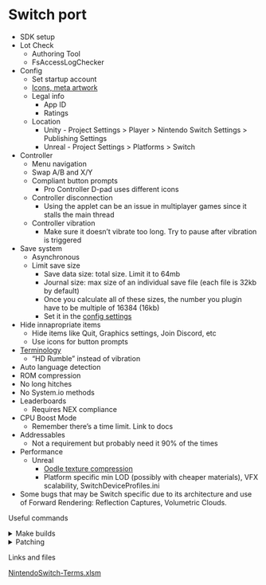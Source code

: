 # Switch port

- SDK setup
- Lot Check
    - Authoring Tool
    - FsAccessLogChecker
- Config
    - Set startup account
    - [Icons, meta artwork](https://github.com/kf-jbialo/porting-reference/wiki/Platform-Reference-Images)
    - Legal info
        - App ID
        - Ratings
    - Location
        - Unity - Project Settings > Player > Nintendo Switch Settings > Publishing Settings
        - Unreal - Project Settings > Platforms > Switch
- Controller
    - Menu navigation
    - Swap A/B and X/Y
    - Compliant button prompts
        - Pro Controller D-pad uses different icons
    - Controller disconnection
        - Using the applet can be an issue in multiplayer games since it stalls the main thread
    - Controller vibration
        - Make sure it doesn’t vibrate too long. Try to pause after vibration is triggered
- Save system
    - Asynchronous
    - Limit save size
        - Save data size: total size. Limit it to 64mb
        - Journal size: max size of an individual save file (each file is 32kb by default)
        - Once you calculate all of these sizes, the number you plugin have to be multiple of 16384 (16kb)
        - Set it in the [config settings](https://www.notion.so/Astrea-fd128e79d1f24b359db404a2bb5dca92?pvs=21)
- Hide innapropriate items
    - Hide items like Quit, Graphics settings, Join Discord, etc
    - Use icons for button prompts
- [Terminology](https://www.notion.so/Astrea-fd128e79d1f24b359db404a2bb5dca92?pvs=21)
    - “HD Rumble” instead of vibration
- Auto language detection
- ROM compression
- No long hitches
- No System.io methods
- Leaderboards
    - Requires NEX compliance
- CPU Boost Mode
    - Remember there’s a time limit. Link to docs
- Addressables
    - Not a requirement but probably need it 90% of the times
- Performance
    - Unreal
        - [Oodle texture compression](https://docs.unrealengine.com/4.27/en-US/TestingAndOptimization/Oodle/Texture/)
        - Platform specific min LOD (possibly with cheaper materials), VFX scalability, SwitchDeviceProfiles.ini
- Some bugs that may be Switch specific due to its architecture and use of Forward Rendering: Reflection Captures, Volumetric Clouds.

Useful commands

<details>
    <summary>Make builds</summary> 
    <details>
    <summary>Unreal</summary>
        
        @echo on
        
        title Building GameName on Switch (Shipping)
        
        echo Starting a Switch build...
        C:/Unreal/GameName/4.27_v2/Engine/Binaries/DotNET/AutomationTool.exe BuildCookRun -project=C:/Unreal/GameName/Game/ProjectName.uproject -noP4 -clientconfig=Shipping -serverconfig=Shipping -nocompile -nocompileeditor -installed -ue4exe=C:\Unreal\GameName\4.27_v2\Engine\Binaries\Win64\UE4Editor-Cmd.exe -utf8output -platform=Switch -build -cook -map=+MainMenu+Coliseum+CombatArena+Folktown+ForestOutSide+Kalios_Mountain_Persistent+Outside_Soma_PERSISTENT+SpiderDenPersistent+TempleOfPsyche_Persistent+TempleOfSoma_PERSISTENT+SukenTemple_Persistent+SunkenTempleDungeon_Persistent+InsideTheObservatory_PERSISTENT+OutsideTheObservatory_PERSISTENT+DeepForest_Persistent+OutsideSpiderDenPERSISTENT+ForestCave+SetaelesDungeon_PERSISTENT+OutsideGameName_PERSISTENT+TheGameName_PERSISTENT+StartCamp_Persistent+TemplteOfTheChosen_PERSISTENT -unversionedcookedcontent -compressed -stage -package -stagingdirectory=M:/Builds/GameName/BuildMachine/v2/ -cmdline=""
        echo Finished building for Switch.
        
</details>
</details>

<details>
	<summary> Patching </summary> 
	<details>
		<summary> Analyze patch </summary>    
            
	%NINTENDO_SDK_ROOT%\Tools\CommandLineTools\AuthoringTool\AuthoringTool.exe analyze-patch C:\GameName\Binaries\Switch\GameName-Switch-Shipping-patch.nsp --previous C:\GameName\Releases\Cert\Switch\LatestPatch\GameName-Switch-Shipping-Update-Patch2-RC1.nsp --original C:\GameName\Releases\Cert\Switch\OriginalRelease\GameName-Switch-Shipping.nsp
			
   </details>
	<details>
	<summary> Diff patch </summary>    
            
	%NINTENDO_SDK_ROOT%\Tools\CommandLineTools\AuthoringTool\AuthoringTool.exe diffpatch C:\GameName\Releases\Cert\Switch\OriginalRelease\GameName-Switch-Shipping.nsp C:\GameName\Releases\Cert\Switch\LatestPatch\GameName-Switch-Shipping-Update-Patch2-RC1.nsp C:\GameName\Binaries\Switch\GameName-Switch-Shipping-patch.nsp
 
 	</details>
    <details>
	<summary> Compare NSP </summary>

%NINTENDO_SDK_ROOT%\Tools\CommandLineTools\AuthoringTool\AuthoringTool.exe comparensp C:\GameName\Binaries\Switch\GameName-Switch-Shipping-patch.nsp C:\GameName\Releases\Cert\Switch\OriginalRelease\GameName-Switch-Shipping.nsp

</details>        

        
    - Diff patch
        
        `%NINTENDO_SDK_ROOT%\Tools\CommandLineTools\AuthoringTool\AuthoringTool.exe diffpatch C:\GameName\Releases\Cert\Switch\OriginalRelease\GameName-Switch-Shipping.nsp C:\GameName\Releases\Cert\Switch\LatestPatch\GameName-Switch-Shipping-Update-Patch2-RC1.nsp C:\GameName\Binaries\Switch\GameName-Switch-Shipping-patch.nsp`
        
    - Compare NSP
        
        `%NINTENDO_SDK_ROOT%\Tools\CommandLineTools\AuthoringTool\AuthoringTool.exe comparensp C:\GameName\Binaries\Switch\GameName-Switch-Shipping-patch.nsp C:\GameName\Releases\Cert\Switch\OriginalRelease\GameName-Switch-Shipping.nsp`
        
- Filesystem
    - Copy files from the SD card to PC
        
        `%NINTENDO_SDK_ROOT%\Tools\CommandLineTools\RunOnTarget.exe %NINTENDO_SDK_ROOT%\TargetTools\NX-NXFP2-a64\DevMenuCommand\Release\DevMenuCommand.nsp -- debug copy --source sdcard:/ --destination M:/nx_sdcard --skip-error-file`
        
    - Restore/Backup Save Data
        
        https://github.com/kf-jbialo/porting-reference/wiki/Console-Storage-Backup-Restore
        
- FsAccessLogChecker
    
    `%NINTENDO_SDK_ROOT%\Tools\FsAccessLogChecker\FsAccessLogChecker.exe M:\nx_sdcard\FsAccessLog.txt -o M:\nx_sdcard\FsAccessLog-Result.txt` 
    
- Initialize EDev manually
    
    Fixes the kit not booting due to failing to update the firmware through Nintendo Dev Interface
    
    `%NINTENDO_SDK_ROOT%\Tools\CommandLineTools\InitializeEdevWin.exe`

  <details>
  <summary>Nested</summary>
  <details>
    <summary>Nested</summary>
    <p>lolwat</p>
    <details>
      <summary>Nested</summary>
      <p>lolwat</p>
    </details>
  </details>
  <details>
    <summary>Nested</summary>
    <p>lolwat</p>
  </details>
  <details>
    <summary>Nested</summary>
    <p>lolwat</p>
  </details>
  <p>lolwat</p>
</details>
    

Links and files

[NintendoSwitch-Terms.xlsm](https://prod-files-secure.s3.us-west-2.amazonaws.com/31274887-7daf-4c2f-b51f-9a29b90d9eb7/ae4dec49-d11a-4a3c-989c-a2c267257786/NintendoSwitch-Terms.xlsm)
